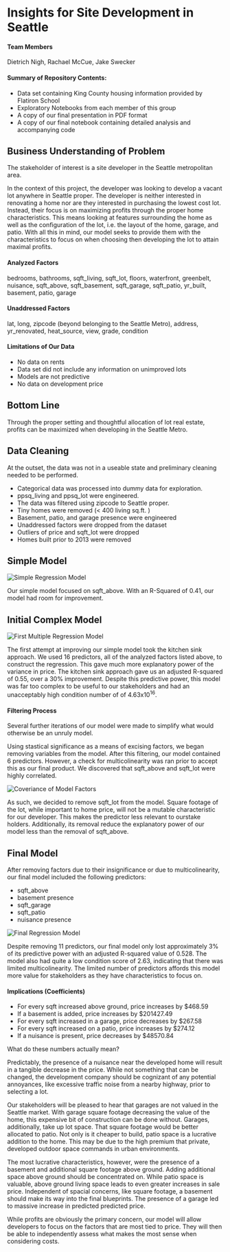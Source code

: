 # Insights for Site Development in Seattle
#### Team Members
Dietrich Nigh, Rachael McCue, Jake Swecker

#### Summary of Repository Contents:
* Data set containing King County housing information provided by Flatiron School
* Exploratory Notebooks from each member of this group
* A copy of our final presentation in PDF format
* A copy of our final notebook containing detailed analysis and accompanying code

## Business Understanding of Problem

The stakeholder of interest is a site developer in the Seattle metropolitan area. 

In the context of this project, the developer was looking to develop a vacant lot anywhere in Seattle proper. The developer is neither interested in renovating a home nor are they interested in purchasing the lowest cost lot. Instead, their focus is on maximizing profits through the proper home characteristics. This means looking at features surrounding the home as well as the configuration of the lot, i.e. the layout of the home, garage, and patio. With all this in mind, our model seeks to provide them with the characteristics to focus on when choosing then developing the lot to attain maximal profits.

#### Analyzed Factors

bedrooms, bathrooms, sqft_living, sqft_lot, floors, waterfront, greenbelt, nuisance, sqft_above, sqft_basement, sqft_garage, sqft_patio, yr_built, basement, patio, garage

#### Unaddressed Factors

lat, long, zipcode (beyond belonging to the Seattle Metro), address, yr_renovated, heat_source, view, grade, condition

#### Limitations of Our Data

* No data on rents
* Data set did not include any information on unimproved lots
* Models are not predictive
* No data on development price

## Bottom Line

Through the proper setting and thoughtful allocation of lot real estate, profits can be maximized when developing in the Seattle Metro.

## Data Cleaning

At the outset, the data was not in a useable state and preliminary cleaning needed to be performed.
* Categorical data was processed into dummy data for exploration.
* ppsq_living and ppsq_lot were engineered.
* The data was filtered using zipcode to Seattle proper.
* Tiny homes were removed (< 400 living sq.ft. )
* Basement, patio, and garage presence were engineered
* Unaddressed factors were dropped from the dataset
* Outliers of price and sqft_lot were dropped
* Homes built prior to 2013 were removed

## Simple Model

![Simple Regression Model](images/simple_reg.png)

Our simple model focused on sqft_above. With an R-Squared of 0.41, our model had room for improvement. 

## Initial Complex Model

![First Multiple Regression Model](images/first_multiple_reg.png)

The first attempt at improving our simple model took the kitchen sink approach. We used 16 predictors, all of the analyzed factors listed above, to construct the regression. This gave much more explanatory power of the variance in price. The kitchen sink approach gave us an adjusted R-squared of 0.55, over a 30% improvement.  Despite this predictive power, this model was far too complex to be useful to our stakeholders and had an unacceptably high condition number of of 4.63x10<sup>16</sup>.

#### Filtering Process

Several further iterations of our model were made to simplify what would otherwise be an unruly model.

Using stastical significance as a means of excising factors, we began removing variables from the model. After this filtering, our model contained 6 predictors. However, a check for multicolinearity was ran prior to accept this as our final product. We discovered that sqft_above and sqft_lot were highly correlated.

![Coveriance of Model Factors](images/covar.png)

As such, we decided to remove sqft_lot from the model. Square footage of the lot, while important to home price, will not be a mutable characteristic for our developer. This makes the predictor less relevant to ourstake holders. Additionally, its removal reduce the explanatory power of our model less than the removal of sqft_above.

## Final Model
After removing factors due to their insignificance or due to multicolinearity, our final model included the following predictors:
* sqft_above
* basement presence
* sqft_garage
* sqft_patio
* nuisance presence

![Final Regression Model](images/final_multiple_reg.png)

Despite removing 11 predictors, our final model only lost approximately 3% of its predictive power with an adjusted R-squared value of 0.528. The model also had quite a low condition score of 2.63, indicating that there was limited multicolinearity. The limited number of predictors affords this model more value for stakeholders as they have characteristics to focus on. 


#### Implications (Coefficients)

* For every sqft increased above ground, price increases by $468.59
* If a basement is added, price increases by $201427.49
* For every sqft increased in a garage, price decreases by $267.58
* For every sqft increased on a patio, price increases by $274.12
* If a nuisance is present, price decreases by $48570.84

What do these numbers actually mean?

Predictably, the presence of a nuisance near the developed home will result in a tangible decrease in the price. While not something that can be changed, the development company should be cognizant of any potential annoyances, like excessive traffic noise from a nearby highway, prior to selecting a lot. 

Our stakeholders will be pleased to hear that garages are not valued in the Seattle market. With garage square footage decreasing the value of the home, this expensive bit of construction can be done without.  Garages, additionally, take up lot space. That square footage would be better allocated to patio. Not only is it cheaper to build, patio space is a lucrative addition to the home. This may be due to the high premium that private, developed outdoor space commands in urban environments. 

The most lucrative characteristics, however, were the presence of a basement and additional square footage above ground. Adding additional space above ground should be concentrated on. While patio space is valuable, above ground living space leads to even greater increases in sale price. Independent of spacial concerns, like square footage, a basement should make its way into the final blueprints. The presence of a garage led to massive increase in predicted predicted price.

While profits are obviously the primary concern, our model will allow developers to focus on the factors that are most tied to price. They will then be able to independently assess what makes the most sense when considering costs.